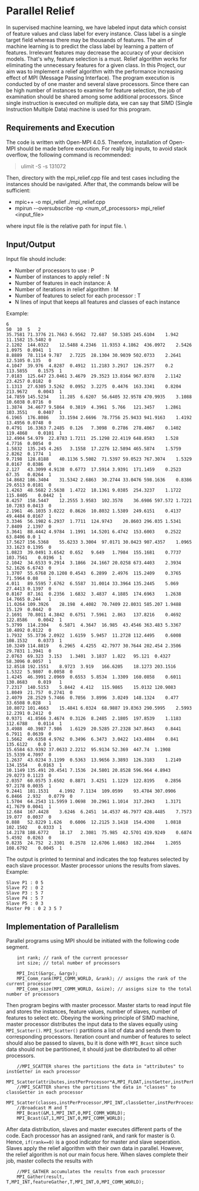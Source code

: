 # Parallel Relief

In supervised machine learning, we have labeled input data which consist of feature values and
class label for every instance. Class label is a single target field whereas there may be thousands
of features. The aim of machine learning is to predict the class label by learning a pattern of
features. Irrelevant features may decrease the accuracy of your decision models. That's why, feature selection is a must.
Relief algorithm works for eliminating the unnecessary features for a given class.
In this Project, our aim was to implement a relief algorithm with the performance increasing effect of MPI (Message Passing Interface). 
The program execution is conducted by of one master and several slave processors. Since there can be high number
of instances to examine for feature selection, the job of examination should be shared among some additional processors. 
Since single instruction is executed on multiple data, we can say that SIMD (Single Instruction Multiple Data) machine is used for this program.

## Requirements and Execution

The code is written with Open-MPI 4.0.5. Therefore, installation of Open-MPI should be made before execution.
For really big inputs, to avoid stack overflow, the following command is recommended:
> ulimit -S -s 131072
<!-- end of the list -->
Then, directory with the mpi_relief.cpp file and test cases including the instances should be navigated. 
After that, the commands below will be sufficient:
* mpic++ -o mpi_relief ./mpi_relief.cpp
* mpirun --oversubscribe -np <num_of_processors> mpi_relief <input_file>
<!-- end of the list -->
where input file is the relative path for input file. \

## Input/Output
Input file should include:
* Number of processors to use : P
* Number of instances to apply relief : N
* Number of features in each instance: A
* Number of iterations in relief algorithm : M
* Number of features to select for each processor : T
* N lines of input that keeps all features and classes of each instance

Example:
```
6
50	10	5	2
35.7581	71.3776	21.7663	6.9562	72.687	50.5385	245.6104	1.942	11.1582	15.5402	0
2.1202	144.0322	12.5488	4.2346	11.9353	4.1862	436.0972	2.5426	1.0975	0.0941	1
8.8889	78.1114	9.787	2.7225	28.1304	30.9039	502.0733	2.2641	12.5105	0.135	0
4.1047	39.976	4.8287	0.4912	11.2183	3.2917	126.2577	0.2	113.5855	0.1575	1
7.0183	125.647	23.0461	3.4679	29.3523	13.8164	967.8378	2.1142	23.4257	0.0182	0
1.1313	27.6305	3.5262	0.0952	3.2275	0.4476	163.3341	0.8204	213.9672	0.0043	1
14.7859	145.5234	11.285	6.6207	56.6405	32.9578	470.9935	3.1088	10.6038	0.0716	0
1.3874	34.4677	9.5864	0.3819	4.3961	5.766	121.3457	1.2861	103.3551	0.0407	1
6.1965	176.8086	33.1594	2.6696	78.7756	25.9433	941.9163	1.4192	13.4956	0.0748	0
0.4791	16.3363	7.2485	0.126	7.3098	0.2786	278.4067	0.1402	119.4868	0.0101	1
12.4904	54.979	22.8783	1.7211	25.1298	22.4119	648.8583	1.528	4.7716	0.0054	0
1.5832	135.245	4.265	3.1558	17.2276	12.5894	465.5874	1.5759	2.8262	0.1774	1
9.7198	128.8188	40.1136	5.5082	71.5397	59.0523	767.3074	1.5329	8.0167	0.0386	0
2.127	43.3099	4.9138	0.6773	17.5914	3.9391	171.1459	0.2523	67.35	0.0264	1
14.8682	186.3404	31.5342	2.6863	30.2744	33.0476	598.1636	0.8386	29.6513	0.0181	0
1.4263	48.5682	2.5638	1.4722	18.1361	9.0385	254.3237	1.1722	115.8405	0.0442	1
8.4257	158.5447	12.2555	3.9583	102.3578	36.6986	597.572	1.7221	10.7283	0.0413	0
2.1961	46.1035	3.0222	0.8626	10.8032	1.5389	249.6151	0.4137	49.4484	0.0167	1
3.3346	56.1982	6.2937	1.7711	124.9743	20.8603	296.035	1.5341	7.8409	2.1397	0
3.3641	88.4442	4.9784	1.1991	14.5201	6.4742	153.6003	0.2522	63.8406	0.0	1
17.5627	156.5368	55.6233	3.3004	97.0171	30.0423	907.4357	1.0965	33.1623	0.1395	0
1.0823	39.0491	3.6542	0.652	9.649	1.7984	155.1681	0.7737	103.7561	0.0196	1
2.1042	34.6533	9.2914	3.1866	24.1667	20.0258	673.4403	2.3934	52.1626	6.6743	0
1.3707	55.6768	20.1208	0.4543	6.2899	2.4976	115.2409	0.3765	71.5964	0.08	1
4.011	89.5595	7.6762	6.5587	31.0014	33.3964	135.2445	5.069	27.4413	0.1397	0
0.8167	87.161	0.2356	1.6832	3.4837	4.1885	174.6963	1.2638	14.7665	0.244	1
11.0264	109.3926	28.198	4.4082	70.7409	22.8031	585.207	1.9488	15.129	0.0442	0
2.1691	70.8011	4.3842	0.6751	7.5961	2.863	137.8216	0.4692	122.8586	0.0042	1
5.3799	114.2304	6.5871	4.3647	16.985	43.4546	363.483	5.3367	10.4892	0.0122	0
1.7932	55.3736	2.0922	1.6159	5.9457	11.2728	112.4495	0.6008	108.1532	0.0373	1
10.3249	114.8819	6.2965	4.4255	42.7977	30.7644	202.454	2.3506	29.7831	1.3941	0
2.0763	69.323	3.153	1.3401	3.1837	1.822	95.121	0.4327	58.3096	0.0057	1
12.8518	192.1551	8.9723	3.919	166.6205	18.1273	203.1516	1.5322	5.9807	0.0058	0
1.4245	46.3991	2.0969	0.6553	5.8534	1.3309	160.0858	0.6011	130.8683	0.019	1
7.2317	140.5153	5.8442	4.412	115.9865	15.0132	120.9083	1.8049	21.757	0.2741	0
2.4079	28.2529	5.7466	0.7056	3.8996	3.0249	148.1324	0.477	33.6508	0.028	1
10.8072	101.4663	15.4841	6.0324	68.9887	19.8363	290.5995	2.5993	12.2391	0.2412	0
0.9371	41.8566	3.4674	0.3126	8.2485	2.1805	197.8539	1.1183	112.6788	0.0114	1
3.4988	40.3987	7.986	1.6129	20.5285	27.2328	347.8643	0.8441	6.7911	0.0639	0
1.5662	49.6358	4.9762	0.3496	6.3473	3.0422	143.4884	0.841	135.6122	0.0	1
15.6584	63.9392	37.0633	2.2212	95.9134	52.369	447.74	1.1908	15.5339	4.7097	0
1.2637	43.0234	3.1199	0.5363	13.9656	3.3893	126.3183	1.2149	134.1554	0.0163	1
10.1149	135.491	20.4541	7.1536	24.5801	20.8528	596.964	4.8943	29.0273	0.1123	0
2.0357	60.0575	3.6502	0.8871	3.4251	1.1229	122.8195	0.2856	97.2178	0.0035	1
9.2441	181.1531	4.1992	7.1134	109.0599	93.4784	307.0906	6.8466	2.932	0.0779	0
1.5704	64.2543	11.5959	1.0698	30.2961	1.1014	317.2043	1.3171	41.7679	0.0041	1
12.684	167.4428	3.6246	6.2451	14.4537	46.7977	428.4485	7.7573	19.077	0.0037	0
0.888	52.8229	1.626	0.6006	12.2125	3.1418	154.4308	1.0818	102.1502	0.0333	1
14.2178	188.6772	18.17	2.3081	75.985	42.5701	419.9249	0.6874	5.4592	0.0263	0
0.8235	24.752	2.3301	0.2578	12.6706	1.6863	182.2044	1.2055	108.6792	0.0045	1

```
The output is printed to terminal and indicates the top features selected by each slave processor. Master processor unions the results from slaves.
Example:
```
Slave P1 : 0 5
Slave P2 : 0 2
Slave P3 : 5 7
Slave P4 : 5 7
Slave P5 : 0 3
Master P0 : 0 2 3 5 7

```
## Implementation of Parallelism

Parallel programs using MPI should be initiated with the following code segment.
```
    int rank; // rank of the current processor
    int size; // total number of processors

    MPI_Init(&argc, &argv);
    MPI_Comm_rank(MPI_COMM_WORLD, &rank); // assigns the rank of the current processor
    MPI_Comm_size(MPI_COMM_WORLD, &size); // assigns size to the total number of processors
```

Then program begins with master processor. Master starts to read input file and stores the instances, feature values, number of slaves, number of features to select etc.
Obeying the working principle of SIMD machine, master processor distributes the input data to the slaves equally using `MPI_Scatter()`. `MPI_Scatter()` partitions a list of data and sends them to corresponding processors. Iteration count and number of features to select should also be passed to slaves, bu it is done with `MPI_Bcast` since such data should not be partitioned, it should just be distributed to all other processors.

```
    //MPI_SCATTER shares the partitions the data in "attributes" to instGetter in each processor  
    MPI_Scatter(attributes,instPerProcessor*A,MPI_FLOAT,instGetter,instPerProcessor*A,MPI_FLOAT,0,MPI_COMM_WORLD);
    //MPI_SCATTER shares the partitions the data in "classes" to classGetter in each processor 
    MPI_Scatter(classes,instPerProcessor,MPI_INT,classGetter,instPerProcessor,MPI_INT,0,MPI_COMM_WORLD);
    //Broadcast M and T
    MPI_Bcast(&M,1,MPI_INT,0,MPI_COMM_WORLD);
    MPI_Bcast(&T,1,MPI_INT,0,MPI_COMM_WORLD);
```

After data distribution, slaves and master executes different parts of the code. Each processor has an assigned rank, and rank for master is 0. Hence, `if(rank==0)` is a good indicator for master and slave seperation. Slaves apply the relief algorithm with their own data in parallel. However, the relief algorithm is not our main focus here. When slaves complete their job, master collects the results with 

```
    //MPI_GATHER accumulates the results from each processor
    MPI_Gather(result, T,MPI_INT,featureGather,T,MPI_INT,0,MPI_COMM_WORLD);
```


